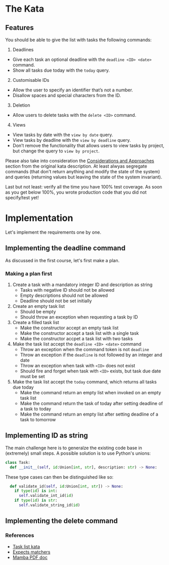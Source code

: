 # The Kata

## Features

You should be able to give the list with tasks the following commands:

1. Deadlines
  - Give each task an optional deadline with the `deadline <ID> <date>` command.
  - Show all tasks due today with the `today` query.
2. Customisable IDs
  - Allow the user to specify an identifier that’s not a number.
  - Disallow spaces and special characters from the ID.
3. Deletion
  - Allow users to delete tasks with the `delete <ID>` command.
4. Views
  - View tasks by date with the `view by date` query.
  - View tasks by deadline with the `view by deadline` query.
  - Don’t remove the functionality that allows users to view tasks by project, but change the query to `view by project`.

Please also take into consideration the [Considerations and Approaches](https://kata-log.rocks/task-list-kata) section from the original kata description. At least alwyas segregate commands (that don't return anything and modify the state of the system) and queries (returning values but leaving the state of the system invariant).

Last but not least: verify all the time you have 100% test coverage. As soon as you get below 100%, you wrote production code that you did not specify/test yet!

# Implementation

Let's implement the requirements one by one.

## Implementing the deadline command

As discussed in the first course, let's first make a plan.

### Making a plan first

1. Create a task with a mandatory integer ID and description as string
    - Tasks with negative ID should not be allowed
    - Empty descriptions should not be allowed
    - Deadline should not be set initially
2. Create an empty task list
    - Should be empty
    - Should throw an exception when requesting a task by ID
3. Create a filled task list
    - Make the constructor accept an empty task list
    - Make the constructor accept a task list with a single task
    - Make the constructor accpet a task list with two tasks
4. Make the task list accept the `deadline <ID> <date>` command
    - Throw an exception when the command token is not `deadline`
    - Throw an exception if the `deadline` is not followed by an integer and date
    - Throw an exception when task with `<ID>` does not exist
    - Should fire and forget when task with `<ID>` exists, but task due date must be set
5. Make the task list accept the `today` command, which returns all tasks due today
    - Make the command return an empty list when invoked on an empty task list
    - Make the command return the task of today after setting deadline of a task to today
    - Make the command return an empty list after setting deadline of a task to tomorrow

## Implementing ID as string

The main challenge here is to generalze the existing code base in (extremely) small steps. A possible solution is to use Python's unions:

```python
class Task:
  def __init__(self, id:Union[int, str], description: str) -> None:
```

These type cases can then be distinguished like so: 

```python
  def validate_id(self, id:Union[int, str]) -> None:
    if type(id) is int:
      self.validate_int_id(id)
    if type(id) is str:
      self.validate_string_id(id)
```

## Implementing the delete command


### References

- [Task list kata](https://kata-log.rocks/task-list-kata)
- [Expects matchers](https://expects.readthedocs.io/en/stable/matchers.html#)
- [Mamba PDF doc](https://readthedocs.org/projects/mamba-bdd/downloads/pdf/latest/)
